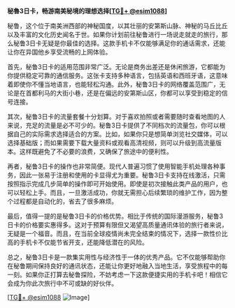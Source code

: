 **秘魯3日卡，畅游南美秘境的理想选择[[TG💪+ @esim1088](https://t.me/s/esim1088)]**

秘鲁，这个位于南美洲西部的神秘国度，以其壮丽的安第斯山脉、神秘的马丘比丘以及丰富的文化历史闻名于世。如果你计划前往秘鲁进行一场说走就走的旅行，那么秘鲁3日卡无疑是你最佳的选择。这款手机卡不仅能够满足你的通话需求，还能让你在异国他乡享受流畅的上网体验。

首先，秘鲁3日卡的适用范围非常广泛。无论是商务出差还是休闲旅游，它都能为你提供稳定可靠的通信服务。这张卡支持多种语言，包括英语和西班牙语，这意味着即使你不懂当地语言，也能轻松沟通。此外，秘鲁3日卡的网络覆盖范围广，无论是在首都利马的大街小巷，还是在偏远的安第斯山区，你都可以享受到稳定的信号连接。

其次，秘鲁3日卡的流量套餐十分划算。对于喜欢拍照或者需要随时查看地图的人来说，充足的流量是必不可少的。秘鲁3日卡提供了不同档次的流量包，你可以根据自己的实际需求选择适合的方案。比如，如果你只是想简单浏览社交媒体，可以选择基础版；而如果需要下载大量资料或观看高清视频，则可以升级到高流量版本。这样既避免了不必要的浪费，又确保了旅途中的便利性。

再者，秘鲁3日卡的操作也非常简便。现代人普遍习惯了使用智能手机处理各种事务，因此一张易于注册和使用的卡显得尤为重要。秘鲁3日卡支持在线激活，只需按照指示完成几步简单的操作即可开始使用。即使是初次接触此类产品的用户，也可以轻松上手。而且，一旦激活成功，你就无需担心后续繁琐的维护工作，因为整个过程都是自动化的，省去了很多麻烦。

最后，值得一提的是秘鲁3日卡的价格优势。相比于传统的国际漫游服务，秘鲁3日卡的价格要实惠得多。这对于预算有限但又渴望高质量通讯体验的旅行者来说，无疑是一个福音。而且，在当前全球疫情尚未完全结束的情况下，选择一款性价比高的手机卡不仅能节省开支，还能降低潜在的风险。

总之，秘鲁3日卡是一款集实用性与经济性于一体的优秀产品。它不仅能够帮助你在秘鲁期间保持良好的通讯状态，还能让你更好地融入当地生活，享受旅程中的每一刻。如果你正打算去秘鲁探险，不妨考虑一下这款便捷实用的手机卡吧！相信它会成为你此次旅行中不可或缺的好伙伴。

[[TG💪+ @esim1088](https://t.me/s/esim1088) ![Image](https://i.postimg.cc/4NQfJmqS/Snipaste-2025-05-13-00-14-12.png)]